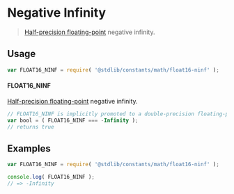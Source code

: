 <!--

@license Apache-2.0

Copyright (c) 2018 The Stdlib Authors.

Licensed under the Apache License, Version 2.0 (the "License");
you may not use this file except in compliance with the License.
You may obtain a copy of the License at

   http://www.apache.org/licenses/LICENSE-2.0

Unless required by applicable law or agreed to in writing, software
distributed under the License is distributed on an "AS IS" BASIS,
WITHOUT WARRANTIES OR CONDITIONS OF ANY KIND, either express or implied.
See the License for the specific language governing permissions and
limitations under the License.

-->

# Negative Infinity

> [Half-precision floating-point][half-precision-floating-point-format] negative infinity.

<section class="usage">

## Usage

```javascript
var FLOAT16_NINF = require( '@stdlib/constants/math/float16-ninf' );
```

#### FLOAT16_NINF

[Half-precision floating-point][half-precision-floating-point-format] negative infinity.

```javascript
// FLOAT16_NINF is implicitly promoted to a double-precision floating-point number...
var bool = ( FLOAT16_NINF === -Infinity );
// returns true
```

</section>

<!-- /.usage -->

<section class="examples">

## Examples

<!-- TODO: better example -->

<!-- eslint no-undef: "error" -->

```javascript
var FLOAT16_NINF = require( '@stdlib/constants/math/float16-ninf' );

console.log( FLOAT16_NINF );
// => -Infinity
```

</section>

<!-- /.examples -->

<section class="links">

[half-precision-floating-point-format]: https://en.wikipedia.org/wiki/Half-precision_floating-point_format

</section>

<!-- /.links -->
